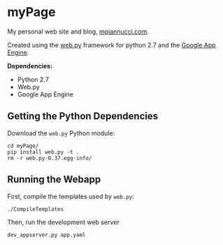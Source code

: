 myPage
======

My personal web site and blog, [mpiannucci.com](http://mpiannucci.com).

Created using the [web.py](https://github.com/webpy/webpy) framework for python 2.7 and the [Google App Engine](https://cloud.google.com/appengine/docs/python/gettingstartedpython27/introduction).

**Dependencies:**
* Python 2.7
* Web.py
* Google App Engine

Getting the Python Dependencies
-----------------------

Download the `web.py` Python module:

    cd myPage/
    pip install web.py -t .
    rm -r web.py-0.37.egg-info/

Running the Webapp
------------------

First, compile the templates used by `web.py`:

    ./CompileTemplates

Then, run the development web server

    dev_appserver.py app.yaml
